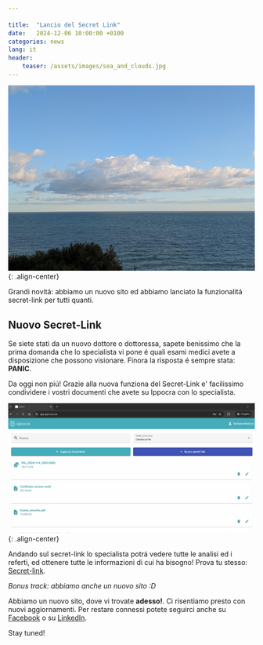 ```yaml
---

title:  "Lancio del Secret Link"
date:   2024-12-06 10:00:00 +0100
categories: news
lang: it
header:
    teaser: /assets/images/sea_and_clouds.jpg
---
```


![image-center](/assets/images/sea_and_clouds.jpg){: .align-center}

Grandi novitá: abbiamo un nuovo sito ed abbiamo lanciato la funzionalitá secret-link 
per tutti quanti.

## Nuovo Secret-Link

Se siete stati da un nuovo dottore o dottoressa, sapete benissimo che la prima domanda che 
lo specialista vi pone é quali esami medici avete a disposizione che possono visionare.
Finora la risposta é sempre stata: **PANIC**.

Da oggi non piú! Grazie alla nuova funziona del Secret-Link e' facilissimo condividere i 
vostri documenti che avete su Ippocra con lo specialista. 

![image-center](/assets/images/secret-link-creation.gif){: .align-center}

Andando sul secret-link lo specialista potrá vedere tutte le analisi ed i referti, ed
ottenere tutte le informazioni di cui ha bisogno! Prova tu stesso: [Secret-link](https://app.ippocra.com/secretlinks/fe5eece2-8717-4e65-abea-97fa295c869a).

*Bonus track: abbiamo anche un nuovo sito :D*

Abbiamo un nuovo sito, dove vi trovate **adesso!**. Ci risentiamo presto con nuovi aggiornamenti.
Per restare connessi potete seguirci anche su [Facebook](https://www.facebook.com/profile.php?id=61564933710120) o su [LinkedIn](https://www.linkedin.com/company/ippocra/).

Stay tuned!